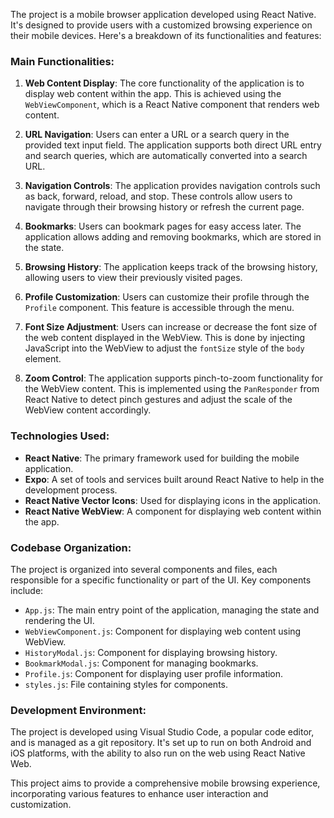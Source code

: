 The project is a mobile browser application developed using React Native. It's designed to provide users with a customized browsing experience on their mobile devices. Here's a breakdown of its functionalities and features:

### Main Functionalities:

1. **Web Content Display**: The core functionality of the application is to display web content within the app. This is achieved using the `WebViewComponent`, which is a React Native component that renders web content.

2. **URL Navigation**: Users can enter a URL or a search query in the provided text input field. The application supports both direct URL entry and search queries, which are automatically converted into a search URL.

3. **Navigation Controls**: The application provides navigation controls such as back, forward, reload, and stop. These controls allow users to navigate through their browsing history or refresh the current page.

4. **Bookmarks**: Users can bookmark pages for easy access later. The application allows adding and removing bookmarks, which are stored in the state.

5. **Browsing History**: The application keeps track of the browsing history, allowing users to view their previously visited pages.

6. **Profile Customization**: Users can customize their profile through the `Profile` component. This feature is accessible through the menu.

7. **Font Size Adjustment**: Users can increase or decrease the font size of the web content displayed in the WebView. This is done by injecting JavaScript into the WebView to adjust the `fontSize` style of the `body` element.

8. **Zoom Control**: The application supports pinch-to-zoom functionality for the WebView content. This is implemented using the `PanResponder` from React Native to detect pinch gestures and adjust the scale of the WebView content accordingly.

<!-- 9. **Tab Management**: The application includes a basic tab management system, allowing users to open multiple tabs and switch between them. Each tab maintains its own URL and browsing history. -->

### Technologies Used:

- **React Native**: The primary framework used for building the mobile application.
- **Expo**: A set of tools and services built around React Native to help in the development process.
- **React Native Vector Icons**: Used for displaying icons in the application.
- **React Native WebView**: A component for displaying web content within the app.

### Codebase Organization:

The project is organized into several components and files, each responsible for a specific functionality or part of the UI. Key components include:

- `App.js`: The main entry point of the application, managing the state and rendering the UI.
- `WebViewComponent.js`: Component for displaying web content using WebView.
- `HistoryModal.js`: Component for displaying browsing history.
- `BookmarkModal.js`: Component for managing bookmarks.
- `Profile.js`: Component for displaying user profile information.
- `styles.js`: File containing styles for components.

### Development Environment:

The project is developed using Visual Studio Code, a popular code editor, and is managed as a git repository. It's set up to run on both Android and iOS platforms, with the ability to also run on the web using React Native Web.

This project aims to provide a comprehensive mobile browsing experience, incorporating various features to enhance user interaction and customization.
